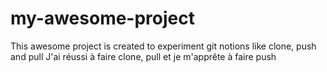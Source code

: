 # my-awesome-project
This awesome project is created to experiment git notions like clone, push and pull
      J'ai réussi à faire clone, pull et je m'apprête à faire push

